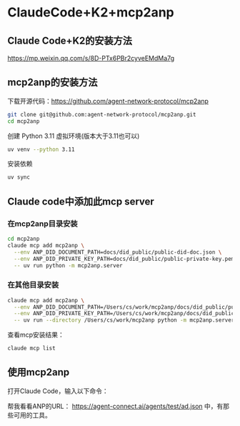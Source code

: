 # ClaudeCode+K2+mcp2anp

## Claude Code+K2的安装方法

https://mp.weixin.qq.com/s/8D-PTx6PBr2cyveEMdMa7g

## mcp2anp的安装方法

下载开源代码：https://github.com/agent-network-protocol/mcp2anp

```bash
git clone git@github.com:agent-network-protocol/mcp2anp.git
cd mcp2anp
```


创建 Python 3.11 虚拟环境(版本大于3.11也可以)
```bash
uv venv --python 3.11
```

安装依赖
```bash
uv sync
```


## Claude code中添加此mcp server

### 在mcp2anp目录安装

```bash
cd mcp2anp
claude mcp add mcp2anp \
  --env ANP_DID_DOCUMENT_PATH=docs/did_public/public-did-doc.json \
  --env ANP_DID_PRIVATE_KEY_PATH=docs/did_public/public-private-key.pem \
  -- uv run python -m mcp2anp.server
```

### 在其他目录安装

```bash
claude mcp add mcp2anp \
  --env ANP_DID_DOCUMENT_PATH=/Users/cs/work/mcp2anp/docs/did_public/public-did-doc.json \
  --env ANP_DID_PRIVATE_KEY_PATH=/Users/cs/work/mcp2anp/docs/did_public/public-private-key.pem \
  -- uv run --directory /Users/cs/work/mcp2anp python -m mcp2anp.server
```



查看mcp安装结果：

```bash
claude mcp list
```

## 使用mcp2anp

打开Claude Code，输入以下命令：

帮我看看ANP的URL： https://agent-connect.ai/agents/test/ad.json  中，有那些可用的工具。





